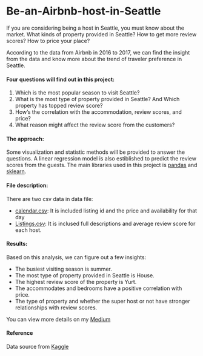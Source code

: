 # Be-an-Airbnb-host-in-Seattle
If you are considering being a host in Seattle, you must know about the market. What kinds of property provided in Seattle? How to get more review scores? How to price your place?

According to the data from Airbnb in 2016 to 2017, we can find the insight from the data and know more about the trend of traveler preference in Seattle.

#### Four questions will find out in this project: 
1. Which is the most popular season to visit Seattle?
2. What is the most type of property provided in Seattle? And Which property has topped review score?
3. How’s the correlation with the accommodation, review scores, and price?
4. What reason might affect the review score from the customers?

#### The approach:
Some visualization and statistic methods will be provided to answer the questions. 
A linear regression model is also estiblished to predict the review scores from the guests. 
The main libraries used in this project is [pandas](https://pandas.pydata.org/pandas-docs/version/0.15/tutorials.html) and [sklearn](https://scikit-learn.org/stable/). 

#### File description:
There are two csv data in data file:
- [calendar.csv](https://www.kaggle.com/airbnb/seattle?select=calendar.csv): It is included listing id and the price and availability for that day
- [Listings.csv](https://www.kaggle.com/airbnb/seattle?select=listings.csv): It is inclused full descriptions and average review score for each host.

#### Results:
Based on this analysis, we can figure out a few insights:
- The busiest visiting season is summer.
- The most type of property provided in Seattle is House.
- The highest review score of the property is Yurt.
- The accommodates and bedrooms have a positive correlation with price.
- The type of property and whether the super host or not have stronger relationships with review scores.

You can view more details on my [Medium](https://medium.com/@chris.liou007/be-an-airbnb-host-in-seattle-f36ebc621388)

#### Reference
Data source from [Kaggle](https://www.kaggle.com/airbnb/seattle/data)
